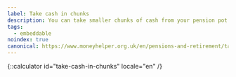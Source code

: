```yaml
---
label: Take cash in chunks
description: You can take smaller chunks of cash from your pension pot until it runs out. Learn more about this option and contact Pension Wise today.
tags:
  - embeddable
noindex: true
canonical: https://www.moneyhelper.org.uk/en/pensions-and-retirement/taking-your-pension/taking-your-pension-as-a-number-of-lump-sums
---
```


{::calculator id="take-cash-in-chunks" locale="en" /}
